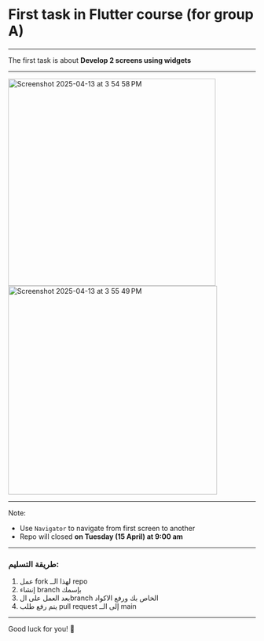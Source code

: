# First task in Flutter course (for group A)

---

The first task is about **Develop 2 screens using widgets**

---

<img width="422" alt="Screenshot 2025-04-13 at 3 54 58 PM" src="https://github.com/user-attachments/assets/1cd91d83-290a-454f-be7e-73fa8dca84c6" />
<img width="425" alt="Screenshot 2025-04-13 at 3 55 49 PM" src="https://github.com/user-attachments/assets/e71f3e8b-af4f-41a5-943e-77ace207da18" />

---

Note:
- Use `Navigator` to navigate from first screen to another
- Repo will closed **on Tuesday (15 April) at 9:00 am**

---
### طريقة التسليم:
1. عمل fork لهذا الــ repo
2. إنشاء branch بإسمك
3. بعد العمل على الbranch الخاص بك ورفع الاكواد
4. يتم رفع طلب pull request إلى الــ main
---
Good luck for you! 🚀
